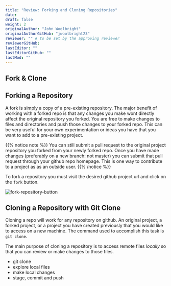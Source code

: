 ```yaml
---
title: "Review: Forking and Cloning Repositories"
date: 
draft: false
weight: 2
originalAuthor: "John Woolbright"
originalAuthorGitHub: "jwoolbright23"
reviewer: "" # to be set by the approving reviewer
reviewerGitHub:
lastEditor: ""
lastEditorGitHub: ""
lastMod: ""
---
```


## Fork & Clone

<!-- ### new local existing remote -->

## Forking a Repository

A fork is simply a copy of a pre-existing repository. The major benefit of working with a forked repo is that any changes you make wont directly affect the original repository you forked. You are free to make changes to files and directories and push those changes to your forked repo. This can be very useful for your own experimentation or ideas you have that you want to add to a pre-existing project.

{{% notice note %}}
You can still submit a pull request to the original project repository you forked from your newly forked repo. Once you have made changes (preferably on a new branch: not master) you can submit that pull request through your github repo homepage. This is one way to contribute to a project as as an outside user.
{{% /notice %}}

To fork a repository you must visit the desired github project url and click on the `fork` button.

![fork-repository-button](pictures/fork-repository-button.png?classes=border)

## Cloning a Repository with Git Clone

Cloning a repo will work for any repository on github. An original project, a forked project, or a project you have created previously that you would like to access on a new machine. The command used to accomplish this task is `git clone`. 

The main purpose of cloning a repository is to access remote files *locally* so that you can review or make changes to those files.

- git clone
- explore local files
- make local changes
- stage, commit and push
